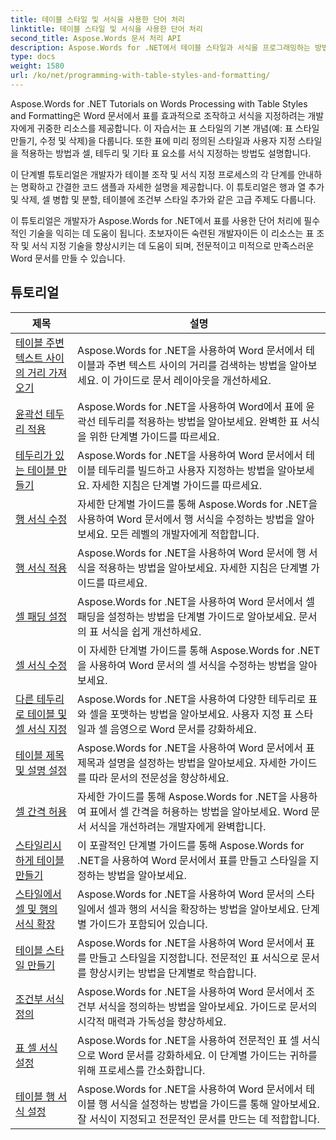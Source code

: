 ```yaml
---
title: 테이블 스타일 및 서식을 사용한 단어 처리
linktitle: 테이블 스타일 및 서식을 사용한 단어 처리
second_title: Aspose.Words 문서 처리 API
description: Aspose.Words for .NET에서 테이블 스타일과 서식을 프로그래밍하는 방법을 알아보세요. C#에서 단계별 튜토리얼과 샘플 코드를 통해 미리 정의된 스타일을 적용하고, 셀 서식, 테두리 등을 사용자 지정하는 방법을 알아보세요.
type: docs
weight: 1580
url: /ko/net/programming-with-table-styles-and-formatting/
---
```

Aspose.Words for .NET Tutorials on Words Processing with Table Styles and Formatting은 Word 문서에서 표를 효과적으로 조작하고 서식을 지정하려는 개발자에게 귀중한 리소스를 제공합니다. 이 자습서는 표 스타일의 기본 개념(예: 표 스타일 만들기, 수정 및 삭제)을 다룹니다. 또한 표에 미리 정의된 스타일과 사용자 지정 스타일을 적용하는 방법과 셀, 테두리 및 기타 표 요소를 서식 지정하는 방법도 설명합니다.

이 단계별 튜토리얼은 개발자가 테이블 조작 및 서식 지정 프로세스의 각 단계를 안내하는 명확하고 간결한 코드 샘플과 자세한 설명을 제공합니다. 이 튜토리얼은 행과 열 추가 및 삭제, 셀 병합 및 분할, 테이블에 조건부 스타일 추가와 같은 고급 주제도 다룹니다.

이 튜토리얼은 개발자가 Aspose.Words for .NET에서 표를 사용한 단어 처리에 필수적인 기술을 익히는 데 도움이 됩니다. 초보자이든 숙련된 개발자이든 이 리소스는 표 조작 및 서식 지정 기술을 향상시키는 데 도움이 되며, 전문적이고 미적으로 만족스러운 Word 문서를 만들 수 있습니다.

 ## 튜토리얼
| 제목 | 설명 |
| --- | --- |
| [테이블 주변 텍스트 사이의 거리 가져오기](./get-distance-between-table-surrounding-text/) | Aspose.Words for .NET을 사용하여 Word 문서에서 테이블과 주변 텍스트 사이의 거리를 검색하는 방법을 알아보세요. 이 가이드로 문서 레이아웃을 개선하세요. |
| [윤곽선 테두리 적용](./apply-outline-border/) | Aspose.Words for .NET을 사용하여 Word에서 표에 윤곽선 테두리를 적용하는 방법을 알아보세요. 완벽한 표 서식을 위한 단계별 가이드를 따르세요. |
| [테두리가 있는 테이블 만들기](./build-table-with-borders/) | Aspose.Words for .NET을 사용하여 Word 문서에서 테이블 테두리를 빌드하고 사용자 지정하는 방법을 알아보세요. 자세한 지침은 단계별 가이드를 따르세요. |
| [행 서식 수정](./modify-row-formatting/) | 자세한 단계별 가이드를 통해 Aspose.Words for .NET을 사용하여 Word 문서에서 행 서식을 수정하는 방법을 알아보세요. 모든 레벨의 개발자에게 적합합니다. |
| [행 서식 적용](./apply-row-formatting/) | Aspose.Words for .NET을 사용하여 Word 문서에 행 서식을 적용하는 방법을 알아보세요. 자세한 지침은 단계별 가이드를 따르세요. |
| [셀 패딩 설정](./set-cell-padding/) | Aspose.Words for .NET을 사용하여 Word 문서에서 셀 패딩을 설정하는 방법을 단계별 가이드로 알아보세요. 문서의 표 서식을 쉽게 개선하세요. |
| [셀 서식 수정](./modify-cell-formatting/) | 이 자세한 단계별 가이드를 통해 Aspose.Words for .NET을 사용하여 Word 문서의 셀 서식을 수정하는 방법을 알아보세요. |
| [다른 테두리로 테이블 및 셀 서식 지정](./format-table-and-cell-with-different-borders/) | Aspose.Words for .NET을 사용하여 다양한 테두리로 표와 셀을 포맷하는 방법을 알아보세요. 사용자 지정 표 스타일과 셀 음영으로 Word 문서를 강화하세요. |
| [테이블 제목 및 설명 설정](./set-table-title-and-description/) | Aspose.Words for .NET을 사용하여 Word 문서에서 표 제목과 설명을 설정하는 방법을 알아보세요. 자세한 가이드를 따라 문서의 전문성을 향상하세요. |
| [셀 간격 허용](./allow-cell-spacing/) | 자세한 가이드를 통해 Aspose.Words for .NET을 사용하여 표에서 셀 간격을 허용하는 방법을 알아보세요. Word 문서 서식을 개선하려는 개발자에게 완벽합니다. |
| [스타일리시하게 테이블 만들기](./build-table-with-style/) | 이 포괄적인 단계별 가이드를 통해 Aspose.Words for .NET을 사용하여 Word 문서에서 표를 만들고 스타일을 지정하는 방법을 알아보세요. |
| [스타일에서 셀 및 행의 서식 확장](./expand-formatting-on-cells-and-row-from-style/) | Aspose.Words for .NET을 사용하여 Word 문서의 스타일에서 셀과 행의 서식을 확장하는 방법을 알아보세요. 단계별 가이드가 포함되어 있습니다. |
| [테이블 스타일 만들기](./create-table-style/) | Aspose.Words for .NET을 사용하여 Word 문서에서 표를 만들고 스타일을 지정합니다. 전문적인 표 서식으로 문서를 향상시키는 방법을 단계별로 학습합니다. |
| [조건부 서식 정의](./define-conditional-formatting/) | Aspose.Words for .NET을 사용하여 Word 문서에서 조건부 서식을 정의하는 방법을 알아보세요. 가이드로 문서의 시각적 매력과 가독성을 향상하세요. |
| [표 셀 서식 설정](./set-table-cell-formatting/) | Aspose.Words for .NET을 사용하여 전문적인 표 셀 서식으로 Word 문서를 강화하세요. 이 단계별 가이드는 귀하를 위해 프로세스를 간소화합니다. |
| [테이블 행 서식 설정](./set-table-row-formatting/) | Aspose.Words for .NET을 사용하여 Word 문서에서 테이블 행 서식을 설정하는 방법을 가이드를 통해 알아보세요. 잘 서식이 지정되고 전문적인 문서를 만드는 데 적합합니다. |
